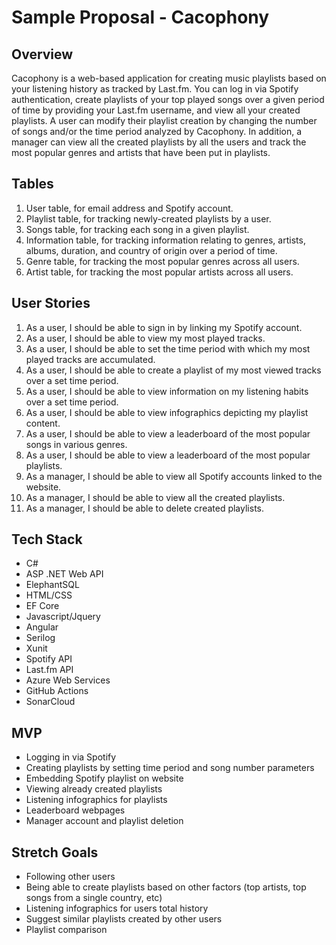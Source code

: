 # Sample Proposal - Cacophony
 
## Overview  
Cacophony is a web-based application for creating music playlists based on your listening history as tracked by Last.fm. You can log in via Spotify authentication, create playlists of your top played songs over a given period of time by providing your Last.fm username, and view all your created playlists. A user can modify their playlist creation by changing the number of songs and/or the time period analyzed by Cacophony. In addition, a manager can view all the created playlists by all the users and track the most popular genres and artists that have been put in playlists.
 
## Tables 
1.	User table, for email address and Spotify account. 
2.	Playlist table, for tracking newly-created playlists by a user. 
3.	Songs table, for tracking each song in a given playlist.
4.	Information table, for tracking information relating to genres, artists, albums, duration, and country of origin over a period of time.
5.	Genre table, for tracking the most popular genres across all users.
6.	Artist table, for tracking the most popular artists across all users.


## User Stories 
1.	As a user, I should be able to sign in by linking my Spotify account.
2.	As a user, I should be able to view my most played tracks. 
3.	As a user, I should be able to set the time period with which my most played tracks are accumulated. 
4.	As a user, I should be able to create a playlist of my most viewed tracks over a set time period. 
5.	As a user, I should be able to view information on my listening habits over a set time period. 
6.	As a user, I should be able to view infographics depicting my playlist content.
7.	As a user, I should be able to view a leaderboard of the most popular songs in various genres.
8.	As a user, I should be able to view a leaderboard of the most popular playlists.
9.	As a manager, I should be able to view all Spotify accounts linked to the website. 
10.	As a manager, I should be able to view all the created playlists.
11.	As a manager, I should be able to delete created playlists. 

## Tech Stack
-	C#
-	ASP .NET Web API
-	ElephantSQL
-	HTML/CSS
-	EF Core
-	Javascript/Jquery
-	Angular
-	Serilog
-	Xunit
-	Spotify API
-   Last.fm API
-	Azure Web Services
-	GitHub Actions
-	SonarCloud

## MVP

-	Logging in via Spotify
-	Creating playlists by setting time period and song number parameters
-	Embedding Spotify playlist on website
-	Viewing already created playlists
-	Listening infographics for playlists
-	Leaderboard webpages
-	Manager account and playlist deletion

## Stretch Goals

-	Following other users
-	Being able to create playlists based on other factors (top artists, top songs from a single country, etc)
-	Listening infographics for users total history
-	Suggest similar playlists created by other users
-	Playlist comparison
